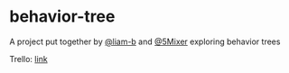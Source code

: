 # behavior-tree
A project put together by [@liam-b](https://github.com/liam-b) and [@5Mixer](https://github.com/5Mixer) exploring behavior trees

Trello: [link](https://trello.com/b/EAB19j2M/artificial-creature-development)
